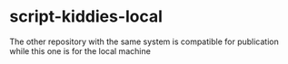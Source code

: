 # script-kiddies-local
The other repository with the same system is compatible for publication while this one is for the local machine
